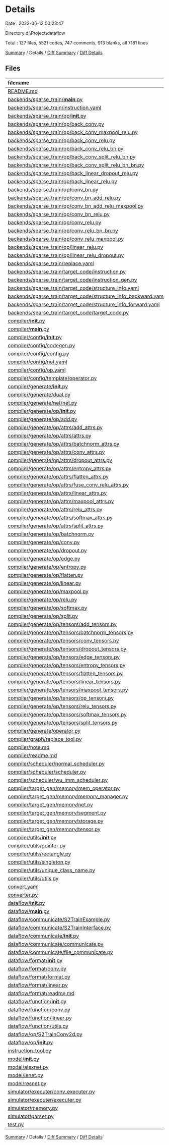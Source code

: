 # Details

Date : 2022-06-12 00:23:47

Directory d:\\Project\\dataflow

Total : 127 files,  5521 codes, 747 comments, 913 blanks, all 7181 lines

[Summary](results.md) / Details / [Diff Summary](diff.md) / [Diff Details](diff-details.md)

## Files
| filename | language | code | comment | blank | total |
| :--- | :--- | ---: | ---: | ---: | ---: |
| [README.md](/README.md) | Markdown | 65 | 0 | 54 | 119 |
| [backends/sparse_train/__main__.py](/backends/sparse_train/__main__.py) | Python | 8 | 3 | 4 | 15 |
| [backends/sparse_train/instruction.yaml](/backends/sparse_train/instruction.yaml) | YAML | 17 | 0 | 0 | 17 |
| [backends/sparse_train/op/__init__.py](/backends/sparse_train/op/__init__.py) | Python | 17 | 1 | 1 | 19 |
| [backends/sparse_train/op/back_conv.py](/backends/sparse_train/op/back_conv.py) | Python | 24 | 2 | 2 | 28 |
| [backends/sparse_train/op/back_conv_maxpool_relu.py](/backends/sparse_train/op/back_conv_maxpool_relu.py) | Python | 30 | 2 | 4 | 36 |
| [backends/sparse_train/op/back_conv_relu.py](/backends/sparse_train/op/back_conv_relu.py) | Python | 27 | 2 | 4 | 33 |
| [backends/sparse_train/op/back_conv_relu_bn.py](/backends/sparse_train/op/back_conv_relu_bn.py) | Python | 30 | 2 | 4 | 36 |
| [backends/sparse_train/op/back_conv_split_relu_bn.py](/backends/sparse_train/op/back_conv_split_relu_bn.py) | Python | 35 | 2 | 5 | 42 |
| [backends/sparse_train/op/back_conv_split_relu_bn_bn.py](/backends/sparse_train/op/back_conv_split_relu_bn_bn.py) | Python | 40 | 2 | 5 | 47 |
| [backends/sparse_train/op/back_linear_dropout_relu.py](/backends/sparse_train/op/back_linear_dropout_relu.py) | Python | 30 | 2 | 5 | 37 |
| [backends/sparse_train/op/back_linear_relu.py](/backends/sparse_train/op/back_linear_relu.py) | Python | 27 | 2 | 5 | 34 |
| [backends/sparse_train/op/conv_bn.py](/backends/sparse_train/op/conv_bn.py) | Python | 48 | 2 | 4 | 54 |
| [backends/sparse_train/op/conv_bn_add_relu.py](/backends/sparse_train/op/conv_bn_add_relu.py) | Python | 58 | 2 | 4 | 64 |
| [backends/sparse_train/op/conv_bn_add_relu_maxpool.py](/backends/sparse_train/op/conv_bn_add_relu_maxpool.py) | Python | 62 | 2 | 3 | 67 |
| [backends/sparse_train/op/conv_bn_relu.py](/backends/sparse_train/op/conv_bn_relu.py) | Python | 52 | 2 | 3 | 57 |
| [backends/sparse_train/op/conv_relu.py](/backends/sparse_train/op/conv_relu.py) | Python | 27 | 2 | 3 | 32 |
| [backends/sparse_train/op/conv_relu_bn_bn.py](/backends/sparse_train/op/conv_relu_bn_bn.py) | Python | 35 | 2 | 3 | 40 |
| [backends/sparse_train/op/conv_relu_maxpool.py](/backends/sparse_train/op/conv_relu_maxpool.py) | Python | 31 | 2 | 2 | 35 |
| [backends/sparse_train/op/linear_relu.py](/backends/sparse_train/op/linear_relu.py) | Python | 28 | 2 | 4 | 34 |
| [backends/sparse_train/op/linear_relu_dropout.py](/backends/sparse_train/op/linear_relu_dropout.py) | Python | 31 | 2 | 3 | 36 |
| [backends/sparse_train/replace.yaml](/backends/sparse_train/replace.yaml) | YAML | 75 | 11 | 3 | 89 |
| [backends/sparse_train/target_code/instruction.py](/backends/sparse_train/target_code/instruction.py) | Python | 150 | 4 | 14 | 168 |
| [backends/sparse_train/target_code/instruction_gen.py](/backends/sparse_train/target_code/instruction_gen.py) | Python | 19 | 0 | 4 | 23 |
| [backends/sparse_train/target_code/structure_info.yaml](/backends/sparse_train/target_code/structure_info.yaml) | YAML | 69 | 12 | 3 | 84 |
| [backends/sparse_train/target_code/structure_info_backward.yaml](/backends/sparse_train/target_code/structure_info_backward.yaml) | YAML | 18 | 0 | 0 | 18 |
| [backends/sparse_train/target_code/structure_info_forward.yaml](/backends/sparse_train/target_code/structure_info_forward.yaml) | YAML | 18 | 0 | 0 | 18 |
| [backends/sparse_train/target_code/target_code.py](/backends/sparse_train/target_code/target_code.py) | Python | 23 | 0 | 5 | 28 |
| [compiler/__init__.py](/compiler/__init__.py) | Python | 0 | 0 | 1 | 1 |
| [compiler/__main__.py](/compiler/__main__.py) | Python | 0 | 0 | 1 | 1 |
| [compiler/config/__init__.py](/compiler/config/__init__.py) | Python | 2 | 0 | 0 | 2 |
| [compiler/config/codegen.py](/compiler/config/codegen.py) | Python | 13 | 0 | 1 | 14 |
| [compiler/config/config.py](/compiler/config/config.py) | Python | 26 | 8 | 3 | 37 |
| [compiler/config/net.yaml](/compiler/config/net.yaml) | YAML | 0 | 0 | 1 | 1 |
| [compiler/config/op.yaml](/compiler/config/op.yaml) | YAML | 138 | 2 | 2 | 142 |
| [compiler/config/template/operator.py](/compiler/config/template/operator.py) | Python | 253 | 66 | 52 | 371 |
| [compiler/generate/__init__.py](/compiler/generate/__init__.py) | Python | 1 | 0 | 1 | 2 |
| [compiler/generate/dual.py](/compiler/generate/dual.py) | Python | 16 | 0 | 4 | 20 |
| [compiler/generate/net/net.py](/compiler/generate/net/net.py) | Python | 108 | 43 | 20 | 171 |
| [compiler/generate/op/__init__.py](/compiler/generate/op/__init__.py) | Python | 0 | 7 | 0 | 7 |
| [compiler/generate/op/add.py](/compiler/generate/op/add.py) | Python | 49 | 5 | 9 | 63 |
| [compiler/generate/op/attrs/add_attrs.py](/compiler/generate/op/attrs/add_attrs.py) | Python | 7 | 0 | 1 | 8 |
| [compiler/generate/op/attrs/attrs.py](/compiler/generate/op/attrs/attrs.py) | Python | 15 | 0 | 3 | 18 |
| [compiler/generate/op/attrs/batchnorm_attrs.py](/compiler/generate/op/attrs/batchnorm_attrs.py) | Python | 9 | 0 | 2 | 11 |
| [compiler/generate/op/attrs/conv_attrs.py](/compiler/generate/op/attrs/conv_attrs.py) | Python | 25 | 0 | 1 | 26 |
| [compiler/generate/op/attrs/dropout_attrs.py](/compiler/generate/op/attrs/dropout_attrs.py) | Python | 7 | 0 | 1 | 8 |
| [compiler/generate/op/attrs/entropy_attrs.py](/compiler/generate/op/attrs/entropy_attrs.py) | Python | 7 | 0 | 1 | 8 |
| [compiler/generate/op/attrs/flatten_attrs.py](/compiler/generate/op/attrs/flatten_attrs.py) | Python | 7 | 0 | 1 | 8 |
| [compiler/generate/op/attrs/fuse_conv_relu_attrs.py](/compiler/generate/op/attrs/fuse_conv_relu_attrs.py) | Python | 21 | 0 | 1 | 22 |
| [compiler/generate/op/attrs/linear_attrs.py](/compiler/generate/op/attrs/linear_attrs.py) | Python | 13 | 0 | 1 | 14 |
| [compiler/generate/op/attrs/maxpool_attrs.py](/compiler/generate/op/attrs/maxpool_attrs.py) | Python | 17 | 0 | 1 | 18 |
| [compiler/generate/op/attrs/relu_attrs.py](/compiler/generate/op/attrs/relu_attrs.py) | Python | 7 | 0 | 1 | 8 |
| [compiler/generate/op/attrs/softmax_attrs.py](/compiler/generate/op/attrs/softmax_attrs.py) | Python | 7 | 0 | 1 | 8 |
| [compiler/generate/op/attrs/split_attrs.py](/compiler/generate/op/attrs/split_attrs.py) | Python | 7 | 0 | 1 | 8 |
| [compiler/generate/op/batchnorm.py](/compiler/generate/op/batchnorm.py) | Python | 112 | 6 | 18 | 136 |
| [compiler/generate/op/conv.py](/compiler/generate/op/conv.py) | Python | 187 | 37 | 34 | 258 |
| [compiler/generate/op/dropout.py](/compiler/generate/op/dropout.py) | Python | 59 | 2 | 12 | 73 |
| [compiler/generate/op/edge.py](/compiler/generate/op/edge.py) | Python | 40 | 1 | 10 | 51 |
| [compiler/generate/op/entropy.py](/compiler/generate/op/entropy.py) | Python | 67 | 4 | 10 | 81 |
| [compiler/generate/op/flatten.py](/compiler/generate/op/flatten.py) | Python | 69 | 6 | 11 | 86 |
| [compiler/generate/op/linear.py](/compiler/generate/op/linear.py) | Python | 121 | 13 | 18 | 152 |
| [compiler/generate/op/maxpool.py](/compiler/generate/op/maxpool.py) | Python | 76 | 5 | 13 | 94 |
| [compiler/generate/op/relu.py](/compiler/generate/op/relu.py) | Python | 74 | 3 | 16 | 93 |
| [compiler/generate/op/softmax.py](/compiler/generate/op/softmax.py) | Python | 68 | 4 | 11 | 83 |
| [compiler/generate/op/split.py](/compiler/generate/op/split.py) | Python | 49 | 5 | 9 | 63 |
| [compiler/generate/op/tensors/add_tensors.py](/compiler/generate/op/tensors/add_tensors.py) | Python | 18 | 0 | 1 | 19 |
| [compiler/generate/op/tensors/batchnorm_tensors.py](/compiler/generate/op/tensors/batchnorm_tensors.py) | Python | 35 | 0 | 4 | 39 |
| [compiler/generate/op/tensors/conv_tensors.py](/compiler/generate/op/tensors/conv_tensors.py) | Python | 42 | 8 | 6 | 56 |
| [compiler/generate/op/tensors/dropout_tensors.py](/compiler/generate/op/tensors/dropout_tensors.py) | Python | 23 | 0 | 3 | 26 |
| [compiler/generate/op/tensors/edge_tensors.py](/compiler/generate/op/tensors/edge_tensors.py) | Python | 13 | 0 | 1 | 14 |
| [compiler/generate/op/tensors/entropy_tensors.py](/compiler/generate/op/tensors/entropy_tensors.py) | Python | 23 | 0 | 3 | 26 |
| [compiler/generate/op/tensors/flatten_tensors.py](/compiler/generate/op/tensors/flatten_tensors.py) | Python | 19 | 0 | 3 | 22 |
| [compiler/generate/op/tensors/linear_tensors.py](/compiler/generate/op/tensors/linear_tensors.py) | Python | 42 | 8 | 7 | 57 |
| [compiler/generate/op/tensors/maxpool_tensors.py](/compiler/generate/op/tensors/maxpool_tensors.py) | Python | 23 | 0 | 4 | 27 |
| [compiler/generate/op/tensors/op_tensors.py](/compiler/generate/op/tensors/op_tensors.py) | Python | 50 | 6 | 12 | 68 |
| [compiler/generate/op/tensors/relu_tensors.py](/compiler/generate/op/tensors/relu_tensors.py) | Python | 23 | 0 | 3 | 26 |
| [compiler/generate/op/tensors/softmax_tensors.py](/compiler/generate/op/tensors/softmax_tensors.py) | Python | 19 | 0 | 3 | 22 |
| [compiler/generate/op/tensors/split_tensors.py](/compiler/generate/op/tensors/split_tensors.py) | Python | 18 | 0 | 2 | 20 |
| [compiler/generate/operator.py](/compiler/generate/operator.py) | Python | 115 | 61 | 28 | 204 |
| [compiler/graph/replace_tool.py](/compiler/graph/replace_tool.py) | Python | 150 | 26 | 26 | 202 |
| [compiler/note.md](/compiler/note.md) | Markdown | 1 | 0 | 1 | 2 |
| [compiler/readme.md](/compiler/readme.md) | Markdown | 9 | 0 | 10 | 19 |
| [compiler/scheduler/normal_scheduler.py](/compiler/scheduler/normal_scheduler.py) | Python | 59 | 4 | 5 | 68 |
| [compiler/scheduler/scheduler.py](/compiler/scheduler/scheduler.py) | Python | 3 | 0 | 0 | 3 |
| [compiler/scheduler/wu_imm_scheduler.py](/compiler/scheduler/wu_imm_scheduler.py) | Python | 58 | 4 | 4 | 66 |
| [compiler/target_gen/memory/mem_operator.py](/compiler/target_gen/memory/mem_operator.py) | Python | 9 | 4 | 2 | 15 |
| [compiler/target_gen/memory/memory_manager.py](/compiler/target_gen/memory/memory_manager.py) | Python | 179 | 16 | 23 | 218 |
| [compiler/target_gen/memory/net.py](/compiler/target_gen/memory/net.py) | Python | 4 | 0 | 2 | 6 |
| [compiler/target_gen/memory/segment.py](/compiler/target_gen/memory/segment.py) | Python | 13 | 0 | 1 | 14 |
| [compiler/target_gen/memory/storage.py](/compiler/target_gen/memory/storage.py) | Python | 24 | 6 | 4 | 34 |
| [compiler/target_gen/memory/tensor.py](/compiler/target_gen/memory/tensor.py) | Python | 50 | 5 | 14 | 69 |
| [compiler/utils/__init__.py](/compiler/utils/__init__.py) | Python | 2 | 0 | 0 | 2 |
| [compiler/utils/pointer.py](/compiler/utils/pointer.py) | Python | 7 | 0 | 3 | 10 |
| [compiler/utils/rectangle.py](/compiler/utils/rectangle.py) | Python | 352 | 57 | 56 | 465 |
| [compiler/utils/singleton.py](/compiler/utils/singleton.py) | Python | 7 | 0 | 0 | 7 |
| [compiler/utils/unique_class_name.py](/compiler/utils/unique_class_name.py) | Python | 13 | 0 | 5 | 18 |
| [compiler/utils/utils.py](/compiler/utils/utils.py) | Python | 52 | 11 | 13 | 76 |
| [convert.yaml](/convert.yaml) | YAML | 18 | 0 | 1 | 19 |
| [converter.py](/converter.py) | Python | 135 | 9 | 14 | 158 |
| [dataflow/__init__.py](/dataflow/__init__.py) | Python | 0 | 0 | 1 | 1 |
| [dataflow/__main__.py](/dataflow/__main__.py) | Python | 2 | 0 | 0 | 2 |
| [dataflow/communicate/S2TrainExample.py](/dataflow/communicate/S2TrainExample.py) | Python | 21 | 5 | 3 | 29 |
| [dataflow/communicate/S2TrainInterface.py](/dataflow/communicate/S2TrainInterface.py) | Python | 28 | 1 | 5 | 34 |
| [dataflow/communicate/__init__.py](/dataflow/communicate/__init__.py) | Python | 0 | 0 | 1 | 1 |
| [dataflow/communicate/communicate.py](/dataflow/communicate/communicate.py) | Python | 6 | 0 | 1 | 7 |
| [dataflow/communicate/file_communicate.py](/dataflow/communicate/file_communicate.py) | Python | 45 | 0 | 9 | 54 |
| [dataflow/format/__init__.py](/dataflow/format/__init__.py) | Python | 0 | 0 | 1 | 1 |
| [dataflow/format/conv.py](/dataflow/format/conv.py) | Python | 64 | 5 | 11 | 80 |
| [dataflow/format/format.py](/dataflow/format/format.py) | Python | 283 | 7 | 61 | 351 |
| [dataflow/format/linear.py](/dataflow/format/linear.py) | Python | 50 | 5 | 7 | 62 |
| [dataflow/format/readme.md](/dataflow/format/readme.md) | Markdown | 1 | 0 | 1 | 2 |
| [dataflow/function/__init__.py](/dataflow/function/__init__.py) | Python | 0 | 0 | 1 | 1 |
| [dataflow/function/conv.py](/dataflow/function/conv.py) | Python | 52 | 26 | 17 | 95 |
| [dataflow/function/linear.py](/dataflow/function/linear.py) | Python | 4 | 0 | 1 | 5 |
| [dataflow/function/utils.py](/dataflow/function/utils.py) | Python | 5 | 6 | 1 | 12 |
| [dataflow/op/S2TrainConv2d.py](/dataflow/op/S2TrainConv2d.py) | Python | 11 | 4 | 2 | 17 |
| [dataflow/op/__init__.py](/dataflow/op/__init__.py) | Python | 0 | 0 | 1 | 1 |
| [instruction_tool.py](/instruction_tool.py) | Python | 97 | 4 | 17 | 118 |
| [model/__init__.py](/model/__init__.py) | Python | 2 | 0 | 0 | 2 |
| [model/alexnet.py](/model/alexnet.py) | Python | 48 | 1 | 4 | 53 |
| [model/lenet.py](/model/lenet.py) | Python | 117 | 41 | 17 | 175 |
| [model/resnet.py](/model/resnet.py) | Python | 111 | 5 | 23 | 139 |
| [simulator/executer/conv_executer.py](/simulator/executer/conv_executer.py) | Python | 3 | 0 | 0 | 3 |
| [simulator/executer/executer.py](/simulator/executer/executer.py) | Python | 1 | 0 | 0 | 1 |
| [simulator/memory.py](/simulator/memory.py) | Python | 34 | 2 | 5 | 41 |
| [simulator/parser.py](/simulator/parser.py) | Python | 2 | 0 | 1 | 3 |
| [test.py](/test.py) | Python | 155 | 128 | 34 | 317 |

[Summary](results.md) / Details / [Diff Summary](diff.md) / [Diff Details](diff-details.md)